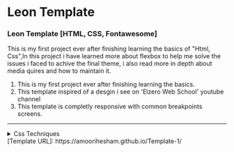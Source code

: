 # Leon Template
### Leon Template [HTML, CSS, Fontawesome] 

This is my first project ever after finishing learning the basics of "Html, Css",In this project i have learned more about flexbox to help me solve the issues i faced to achive the final theme, i also read more in depth about media quires and how to maintain it.

1. This is my first project ever after finishing learning the basics.
2. This template inspired of a desgin i see on 'Elzero Web School' youtube channel
3. This template is completly responsive with common breakpoints screens.

****


<details>

<summary>Css Techniques</summary>

### Css Techniques

* felxbox
* grid
* media query

</details>
[Template URL]: https://amoorihesham.github.io/Template-1/
